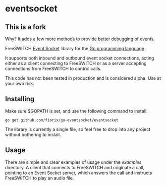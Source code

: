 # eventsocket

## This is a fork

Why? It adds a few more methods to provide better debugging of events.

FreeSWITCH [Event Socket](http://wiki.freeswitch.org/wiki/Event_Socket) library
for the [Go programming language](http://golang.org).

It supports both inbound and outbound event socket connections, acting either
as a client connecting to FreeSWITCH or as a server accepting connections
from FreeSWITCH to control calls.

This code has not been tested in production and is considered alpha. Use at
your own risk.

## Installing

Make sure $GOPATH is set, and use the following command to install:

	go get github.com/fiorix/go-eventsocket/eventsocket

The library is currently a single file, so feel free to drop into any project
without bothering to install.

## Usage

There are simple and clear examples of usage under the *examples* directory. A
client that connects to FreeSWITCH and originate a call, pointing to an
Event Socket server, which answers the call and instructs FreeSWITCH to play
an audio file.
